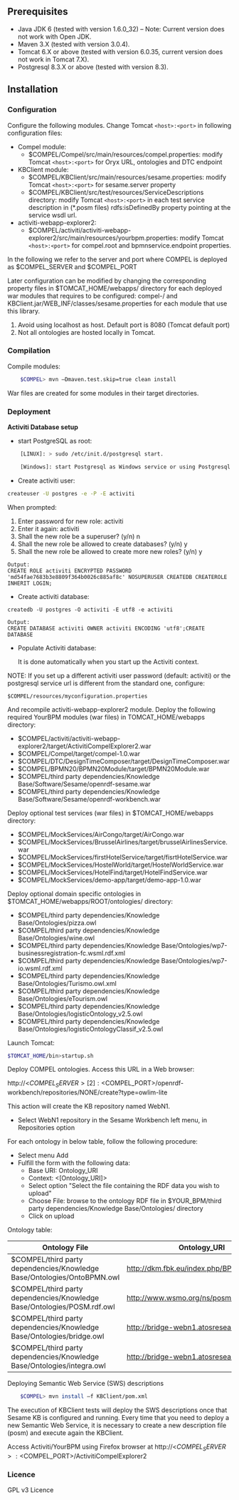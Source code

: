 ## Prerequisites

  - Java JDK 6 (tested with version 1.6.0_32) – Note: Current version does not work with Open JDK.
  - Maven 3.X (tested with version 3.0.4).
  - Tomcat 6.X or above (tested with version 6.0.35, current version does not work in Tomcat 7.X).
  - Postgresql 8.3.X or above (tested with version 8.3).

## Installation
### Configuration

Configure the following modules. Change Tomcat ``<host>:<port>`` in following configuration files:

- Compel module:
    - $COMPEL/Compel/src/main/resources/compel.properties: modify Tomcat ``<host>:<port>`` for Oryx URL, ontologies and DTC endpoint
- KBClient module:
    - $COMPEL/KBClient/src/main/resources/sesame.properties: modify Tomcat ``<host>:<port>`` for sesame.server property
    - $COMPEL/KBClient/src/test/resources/ServiceDescriptions directory: modify Tomcat ``<host>:<port>`` in each test service description in (*.posm files) rdfs:isDefinedBy property pointing at the service wsdl url.
- activiti-webapp-explorer2:
    - $COMPEL/activiti/activiti-webapp-explorer2/src/main/resources/yourbpm.properties: modify Tomcat ``<host>:<port>`` for compel.root and bpmnservice.endpoint properties.

In the following we refer to the server and port where COMPEL is deployed as $COMPEL_SERVER and $COMPEL_PORT

Later configuration can be modified by changing the corresponding property files in $TOMCAT_HOME/webapps/ directory for each deployed war modules that requires to be configured: compel-<version>/ and KBClient.jar/WEB_INF/classes/sesame.properties for each module that use this library.

1.	Avoid using localhost as host. Default port is 8080 (Tomcat default port)
2.	Not all ontologies are hosted locally in Tomcat.

### Compilation

Compile modules:
```sh
	$COMPEL> mvn –Dmaven.test.skip=true clean install
```

War files are created for some modules in their target directories.

### Deployment

**Activiti Database setup**
- start PostgreSQL as root:
```sh
    [LINUX]: > sudo /etc/init.d/postgresql start.
```
```sh
    [Windows]: start Postgresql as Windows service or using Postgresql script provided by the installation
```

- Create activiti user:
```sh
createuser -U postgres -e -P -E activiti
```
When prompted:

  1. Enter password for new role: activiti
  2. Enter it again: activiti
  3. Shall the new role be a superuser? (y/n) n
  4. Shall the new role be allowed to create databases? (y/n) y
  5. Shall the new role be allowed to create more new roles? (y/n) y

```
Output: 
CREATE ROLE activiti ENCRYPTED PASSWORD 'md54fae7683b3e8809f364b0026c885af8c' NOSUPERUSER CREATEDB CREATEROLE INHERIT LOGIN;
```
- Create activiti database:
```
createdb -U postgres -O activiti -E utf8 -e activiti
```
```
Output: 
CREATE DATABASE activiti OWNER activiti ENCODING 'utf8';CREATE DATABASE
```
- Populate Activiti database:

    It is done automatically when you start up the Activiti context.

NOTE: If you set up a different activiti user password (default: activiti) or the postgresql service url is different from the standard one, configure:
```
$COMPEL/resources/myconfiguration.properties
````
And recompile activiti-webapp-explorer2 module.
Deploy the following required YourBPM modules (war files) in TOMCAT_HOME/webapps directory:
- $COMPEL/activiti/activiti-webapp-explorer2/target/ActivitiCompelExplorer2.war
- $COMPEL/Compel/target/compel-1.0.war
- $COMPEL/DTC/DesignTimeComposer/target/DesignTimeComposer.war
- $COMPEL/BPMN20/BPMN20Module/target/BPMN20Module.war
- $COMPEL/third party dependencies/Knowledge Base/Software/Sesame/openrdf-sesame.war
- $COMPEL/third party dependencies/Knowledge Base/Software/Sesame/openrdf-workbench.war

Deploy optional test services (war files) in $TOMCAT_HOME/webapps directory:

- $COMPEL/MockServices/AirCongo/target/AirCongo.war
- $COMPEL/MockServices/BrusselAirlines/target/brusselAirlinesService.war
- $COMPEL/MockServices/firstHotelService/target/fisrtHotelService.war
- $COMPEL/MockServices/HostelWorld/target/HostelWorldService.war
- $COMPEL/MockServices/HotelFind/target/HotelFindService.war
- $COMPEL/MockServices/demo-app/target/demo-app-1.0.war

Deploy optional domain specific ontologies in $TOMCAT_HOME/webapps/ROOT/ontologies/ directory:

- $COMPEL/third party dependencies/Knowledge Base/Ontologies/pizza.owl
- $COMPEL/third party dependencies/Knowledge Base/Ontologies/wine.owl
- $COMPEL/third party dependencies/Knowledge Base/Ontologies/wp7-businessregistration-fc.wsml.rdf.xml
- $COMPEL/third party dependencies/Knowledge Base/Ontologies/wp7-io.wsml.rdf.xml
- $COMPEL/third party dependencies/Knowledge Base/Ontologies/Turismo.owl.xml
- $COMPEL/third party dependencies/Knowledge Base/Ontologies/eTourism.owl
- $COMPEL/third party dependencies/Knowledge Base/Ontologies/logisticOntology_v2.5.owl
- $COMPEL/third party dependencies/Knowledge Base/Ontologies/logisticOntologyClassif_v2.5.owl

Launch Tomcat:
```sh
$TOMCAT_HOME/bin>startup.sh
````

Deploy COMPEL ontologies. Access this URL in a Web browser:

http://<$COMPEL_SERVER>[2]:<$COMPEL_PORT>/openrdf-workbench/repositories/NONE/create?type=owlim-lite

This action will create the KB repository named WebN1.
- Select WebN1 repository in the Sesame Workbench left menu, in Repositories option

For each ontology in below table, follow the following procedure:
- Select menu Add
- Fulfill the form with the following data:
    - Base URI: Ontology_URI
    - Context: <[Ontology_URI]>
    - Select option "Select the file containing the RDF data you wish to upload"
    - Choose File: browse to the ontology RDF file in $YOUR_BPM/third party dependencies/Knowledge Base/Ontologies/ directory
    - Click on upload


Ontology table:

| Ontology File     | Ontology_URI    | 
| --------|---------|
|$COMPEL/third party dependencies/Knowledge Base/Ontologies/OntoBPMN.owl  | http://dkm.fbk.eu/index.php/BPMN_Ontology   | 
| $COMPEL/third party dependencies/Knowledge Base/Ontologies/POSM.rdf.owl | http://www.wsmo.org/ns/posm/0.2 | 
| $COMPEL/third party dependencies/Knowledge Base/Ontologies/bridge.owl | http://bridge-webn1.atosresearch.eu/bridge | 
| $COMPEL/third party dependencies/Knowledge Base/Ontologies/integra.owl | http://bridge-webn1.atosresearch.eu/bridge | 

Deploying Semantic Web Service (SWS) descriptions
```sh
	$COMPEL> mvn install –f KBClient/pom.xml
```
The execution of KBClient tests will deploy the SWS descriptions once that Sesame KB is configured and running. Every time that you need to deploy a new Semantic Web Service, it is necessary to create a new description file (posm) and execute again the KBClient.

Access Activiti/YourBPM using Firefox browser at
http://<$COMPEL_SERVER>:<$COMPEL_PORT>/ActivitiCompelExplorer2

### Licence
GPL v3  Licence

[//]: # (These are reference links used in the body of this note and get stripped out when the markdown processor does its job. There is no need to format nicely because it shouldn't be seen. Thanks SO - http://stackoverflow.com/questions/4823468/store-comments-in-markdown-syntax)

 
   [PlDb]: <https://github.com/CBPM-WG/Fitman-CBPM/blob/master/ENG/FITMAN-BPM/README.md>




